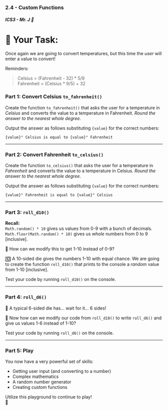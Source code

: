 ### 2.4 - Custom Functions

##### ICS3 - Mr. J 🐧

# 📝 Your Task:

Once again we are going to convert temperatures, but this time the _user_ will enter a value to convert!

Reminders:

> Celsius = (Fahrenheit - 32) * 5/9  
Fahrenheit = (Celsius * 9/5) + 32

### Part 1: Convert Celsius `to_fahrenheit()`

Create the function `to_fahrenheit()` that asks the user for a temperature in _Celsius_ and converts the value to a temperature in Fahrenheit. _Round the answer to the nearest whole degree_.

Output the answer as follows substituting `{value}` for the correct numbers:
```TXT
{value}° Celsius is equal to {value}° Fahrenheit
```

---

### Part 2: Convert Fahrenheit `to_celsius()`

Create the function `to_celsius()` that asks the user for a temperature in _Fahrenheit_ and converts the value to a temperature in Celsius.  _Round the answer to the nearest whole degree_.

Output the answer as follows substituting `{value}` for the correct numbers:
```TXT
{value}° Fahrenheit is equal to {value}° Celsius
```

---

### Part 3: `roll_d10()`

**Recall:**  
`Math.random() * 10` gives us values from 0-9 with a bunch of decimals.  
`Math.floor(Math.random() * 10)` gives us _whole_ numbers from 0 to 9 [inclusive].

🤔 How can we modify this to get 1-10 instead of 0-9?  

🔟 A 10-sided die gives the numbers 1-10 with equal chance. We are going to create the function `roll_d10()` that prints to the console a _random_ value from 1-10 [inclusive].

Test your code by running `roll_d10()` on the console.

---

### Part 4: `roll_d6()`

🎲 A typical 6-sided die has... wait for it... 6 sides! 

🤔 Now how can we modify our code from `roll_d10()` to write `roll_d6()` and give us values 1-6 instead of 1-10?

Test your code by running `roll_d6()` on the console.

---

### Part 5: Play

You now have a very powerful set of skills:
- Getting user input (and converting to a number)
- Complex mathematics
- A random number generator
- Creating custom functions

Utilize this playground to continue to play!
<br>
🐧
